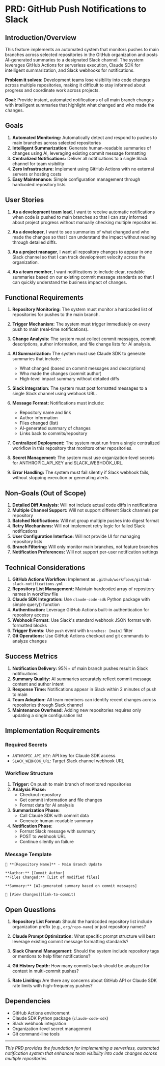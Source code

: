 # PRD: GitHub Push Notifications to Slack

## Introduction/Overview

This feature implements an automated system that monitors pushes to main branches across selected repositories in the GitHub organization and posts AI-generated summaries to a designated Slack channel. The system leverages GitHub Actions for serverless execution, Claude SDK for intelligent summarization, and Slack webhooks for notifications.

**Problem it solves:** Development teams lose visibility into code changes across multiple repositories, making it difficult to stay informed about progress and coordinate work across projects.

**Goal:** Provide instant, automated notifications of all main branch changes with intelligent summaries that highlight what changed and who made the changes.

## Goals

1. **Automated Monitoring:** Automatically detect and respond to pushes to main branches across selected repositories
2. **Intelligent Summarization:** Generate human-readable summaries of changes using AI, leveraging existing commit message formatting
3. **Centralized Notifications:** Deliver all notifications to a single Slack channel for team visibility
4. **Zero Infrastructure:** Implement using GitHub Actions with no external servers or hosting costs
5. **Easy Maintenance:** Simple configuration management through hardcoded repository lists

## User Stories

1. **As a development team lead**, I want to receive automatic notifications when code is pushed to main branches so that I can stay informed about project progress without manually checking multiple repositories.

2. **As a developer**, I want to see summaries of what changed and who made the changes so that I can understand the impact without reading through detailed diffs.

3. **As a project manager**, I want all repository changes to appear in one Slack channel so that I can track development velocity across the organization.

4. **As a team member**, I want notifications to include clear, readable summaries based on our existing commit message standards so that I can quickly understand the business impact of changes.

## Functional Requirements

1. **Repository Monitoring:** The system must monitor a hardcoded list of repositories for pushes to the main branch.

2. **Trigger Mechanism:** The system must trigger immediately on every push to main (real-time notifications).

3. **Change Analysis:** The system must collect commit messages, commit descriptions, author information, and file change lists for AI analysis.

4. **AI Summarization:** The system must use Claude SDK to generate summaries that include:
   - What changed (based on commit messages and descriptions)
   - Who made the changes (commit author)
   - High-level impact summary without detailed diffs

5. **Slack Integration:** The system must post formatted messages to a single Slack channel using webhook URL.

6. **Message Format:** Notifications must include:
   - Repository name and link
   - Author information
   - Files changed (list)
   - AI-generated summary of changes
   - Links back to commits/repository

7. **Centralized Deployment:** The system must run from a single centralized workflow in this repository that monitors other repositories.

8. **Secret Management:** The system must use organization-level secrets for ANTHROPIC_API_KEY and SLACK_WEBHOOK_URL.

9. **Error Handling:** The system must fail silently if Slack webhook fails, without stopping execution or generating alerts.

## Non-Goals (Out of Scope)

1. **Detailed Diff Analysis:** Will not include actual code diffs in notifications
2. **Multiple Channel Support:** Will not support different Slack channels per repository
3. **Batched Notifications:** Will not group multiple pushes into digest format
4. **Retry Mechanisms:** Will not implement retry logic for failed Slack notifications
5. **User Configuration Interface:** Will not provide UI for managing repository lists
6. **Branch Filtering:** Will only monitor main branches, not feature branches
7. **Notification Preferences:** Will not support per-user notification settings

## Technical Considerations

1. **GitHub Actions Workflow:** Implement as `.github/workflows/github-slack-notifications.yml`
2. **Repository List Management:** Maintain hardcoded array of repository names in workflow file
3. **Claude SDK Integration:** Use `claude-code-sdk` Python package with simple query() function
4. **Authentication:** Leverage GitHub Actions built-in authentication for repository access
5. **Webhook Format:** Use Slack's standard webhook JSON format with formatted blocks
6. **Trigger Events:** Use `push` event with `branches: [main]` filter
7. **Git Operations:** Use GitHub Actions checkout and git commands to analyze changes

## Success Metrics

1. **Notification Delivery:** 95%+ of main branch pushes result in Slack notifications
2. **Summary Quality:** AI summaries accurately reflect commit message content and author intent
3. **Response Time:** Notifications appear in Slack within 2 minutes of push to main
4. **Team Adoption:** All team members can identify recent changes across repositories through Slack channel
5. **Maintenance Overhead:** Adding new repositories requires only updating a single configuration list

## Implementation Requirements

### Required Secrets
- `ANTHROPIC_API_KEY`: API key for Claude SDK access
- `SLACK_WEBHOOK_URL`: Target Slack channel webhook URL

### Workflow Structure
1. **Trigger:** On push to main branch of monitored repositories
2. **Analysis Phase:**
   - Checkout repository
   - Get commit information and file changes
   - Format data for AI analysis
3. **Summarization Phase:**
   - Call Claude SDK with commit data
   - Generate human-readable summary
4. **Notification Phase:**
   - Format Slack message with summary
   - POST to webhook URL
   - Continue silently on failure

### Message Template
```
🚀 **[Repository Name]** - Main Branch Update

**Author:** [Commit Author]
**Files Changed:** [List of modified files]

**Summary:** [AI-generated summary based on commit messages]

🔗 [View Changes](link-to-commit)
```

## Open Questions

1. **Repository List Format:** Should the hardcoded repository list include organization prefix (e.g., `org/repo-name`) or just repository names?

2. **Claude Prompt Optimization:** What specific prompt structure will best leverage existing commit message formatting standards?

3. **Slack Channel Management:** Should the system include repository tags or mentions to help filter notifications?

4. **Git History Depth:** How many commits back should be analyzed for context in multi-commit pushes?

5. **Rate Limiting:** Are there any concerns about GitHub API or Claude SDK rate limits with high-frequency pushes?

## Dependencies

- GitHub Actions environment
- Claude SDK Python package (`claude-code-sdk`)
- Slack webhook integration
- Organization-level secret management
- Git command-line tools

---

*This PRD provides the foundation for implementing a serverless, automated notification system that enhances team visibility into code changes across multiple repositories.*